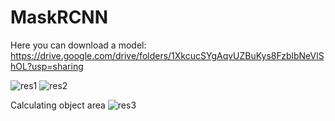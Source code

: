 # MaskRCNN

Here you can download a model: https://drive.google.com/drive/folders/1XkcucSYgAqvUZBuKys8FzblbNeVlShOL?usp=sharing

![res1](https://user-images.githubusercontent.com/73878161/208243881-72e578d5-56c6-4d5e-94e0-669232e2449e.png)
![res2](https://user-images.githubusercontent.com/73878161/208243891-9d9f38a7-b4a6-40fd-bbe7-afe1eee7d5d0.png)


Calculating object area
![res3](https://user-images.githubusercontent.com/73878161/208243912-45b2cfcc-97cb-462a-86ba-fd8cee183be0.png)
